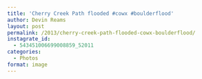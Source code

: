 ```yaml
---
title: 'Cherry Creek Path flooded #cowx #boulderflood'
author: Devin Reams
layout: post
permalink: /2013/cherry-creek-path-flooded-cowx-boulderflood/
instagrate_id:
  - 543451006699008859_52011
categories:
  - Photos
format: image
---
```

<!-- This post is created by Instagrate to WordPress, a WordPress Plugin by polevaultweb.com - http://www.polevaultweb.com/plugins/instagrate-to-wordpress/ -->